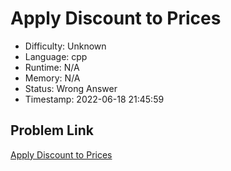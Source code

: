 # Apply Discount to Prices

- Difficulty: Unknown
- Language: cpp
- Runtime: N/A
- Memory: N/A
- Status: Wrong Answer
- Timestamp: 2022-06-18 21:45:59

## Problem Link
[Apply Discount to Prices](https://leetcode.com/problems/apply-discount-to-prices)


